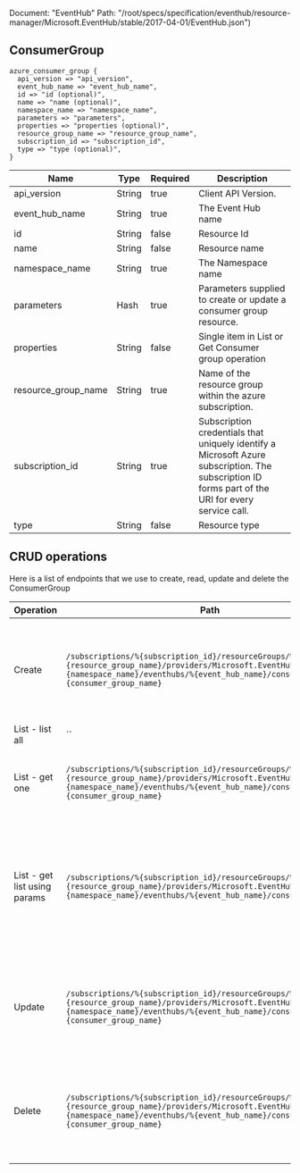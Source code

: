 Document: "EventHub"
Path: "/root/specs/specification/eventhub/resource-manager/Microsoft.EventHub/stable/2017-04-01/EventHub.json")

## ConsumerGroup

```puppet
azure_consumer_group {
  api_version => "api_version",
  event_hub_name => "event_hub_name",
  id => "id (optional)",
  name => "name (optional)",
  namespace_name => "namespace_name",
  parameters => "parameters",
  properties => "properties (optional)",
  resource_group_name => "resource_group_name",
  subscription_id => "subscription_id",
  type => "type (optional)",
}
```

| Name        | Type           | Required       | Description       |
| ------------- | ------------- | ------------- | ------------- |
|api_version | String | true | Client API Version. |
|event_hub_name | String | true | The Event Hub name |
|id | String | false | Resource Id |
|name | String | false | Resource name |
|namespace_name | String | true | The Namespace name |
|parameters | Hash | true | Parameters supplied to create or update a consumer group resource. |
|properties | String | false | Single item in List or Get Consumer group operation |
|resource_group_name | String | true | Name of the resource group within the azure subscription. |
|subscription_id | String | true | Subscription credentials that uniquely identify a Microsoft Azure subscription. The subscription ID forms part of the URI for every service call. |
|type | String | false | Resource type |



## CRUD operations

Here is a list of endpoints that we use to create, read, update and delete the ConsumerGroup

| Operation | Path | Verb | Description | OperationID |
| ------------- | ------------- | ------------- | ------------- | ------------- |
|Create|`/subscriptions/%{subscription_id}/resourceGroups/%{resource_group_name}/providers/Microsoft.EventHub/namespaces/%{namespace_name}/eventhubs/%{event_hub_name}/consumergroups/%{consumer_group_name}`|Put|Creates or updates an Event Hubs consumer group as a nested resource within a Namespace.|ConsumerGroups_CreateOrUpdate|
|List - list all|``||||
|List - get one|`/subscriptions/%{subscription_id}/resourceGroups/%{resource_group_name}/providers/Microsoft.EventHub/namespaces/%{namespace_name}/eventhubs/%{event_hub_name}/consumergroups/%{consumer_group_name}`|Get|Gets a description for the specified consumer group.|ConsumerGroups_Get|
|List - get list using params|`/subscriptions/%{subscription_id}/resourceGroups/%{resource_group_name}/providers/Microsoft.EventHub/namespaces/%{namespace_name}/eventhubs/%{event_hub_name}/consumergroups`|Get|Gets all the consumer groups in a Namespace. An empty feed is returned if no consumer group exists in the Namespace.|ConsumerGroups_ListByEventHub|
|Update|`/subscriptions/%{subscription_id}/resourceGroups/%{resource_group_name}/providers/Microsoft.EventHub/namespaces/%{namespace_name}/eventhubs/%{event_hub_name}/consumergroups/%{consumer_group_name}`|Put|Creates or updates an Event Hubs consumer group as a nested resource within a Namespace.|ConsumerGroups_CreateOrUpdate|
|Delete|`/subscriptions/%{subscription_id}/resourceGroups/%{resource_group_name}/providers/Microsoft.EventHub/namespaces/%{namespace_name}/eventhubs/%{event_hub_name}/consumergroups/%{consumer_group_name}`|Delete|Deletes a consumer group from the specified Event Hub and resource group.|ConsumerGroups_Delete|
